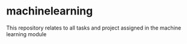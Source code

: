 # machinelearning
This repository relates to all tasks and project assigned in the machine learning module
